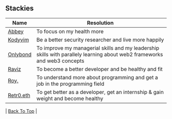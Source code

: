 ## Stackies

| Name                                                 | Resolution                                                | 
|------------------------------------------------------|-----------------------------------------------------------|
| [Abbey](https://github.com/AbbeyIT)                  | To focus on my health more                                |
| [Kodyvim](https://github.com/emmydev9)               | Be a better security researcher and live more happily     | 
| [Onlybond](https://github.com/onlybond) | To improve my managerial skills and my leadership skills with parallely learning about web2 frameworks and web3 concepts |
| [Raviz](https://github.com/gorvyz)                   | To become a better developer and be healthy and fit       |
| [Roy.](https://github.com/rywndr)                    | To understand more about programming and get a job in the programming field       |
| [Retr0.eth](https://github.com/Ayan-M-Dev)           | To get better as a developer, get an internship & gain weight and become healthy  |

| [Back To Top](#Stackies) |
